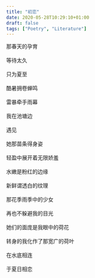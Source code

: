 ```yaml
---
title: "初恋"
date: 2020-05-28T10:29:10+01:00
draft: false
tags: ["Poetry", "Literature"]
---
```

<p style="text-align:left">
那春天的孕育<br>
<br>
等待太久<br>
<br>
只为夏至<br>
<br>
酷暑拥卷蝉鸣<br>
<br>
雷暴牵手雨幕<br>
<br>
我在池塘边<br>
<br>
遇见<br>
<br>
她那苗条得身姿<br>
<br>
轻盈中展开着无限娇羞<br>
<br>
水嫩是粉红的边缘<br>
<br>
新鲜谓透白的纹理<br>
<br>
那花季雨季中的少女<br>
<br>
再也不躲避我的目光<br>
<br>
她们的面庞是我眼中的荷花<br>
<br>
转身的我化作了那宽广的荷叶<br>
<br>
在水底相连<br>
<br>
于夏日相恋<br>
</p>
